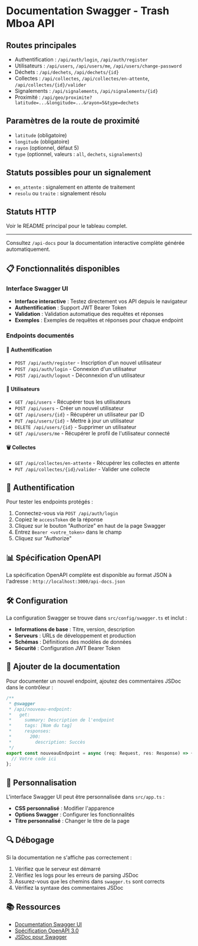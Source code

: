 # Documentation Swagger - Trash Mboa API

## Routes principales
- Authentification : `/api/auth/login`, `/api/auth/register`
- Utilisateurs : `/api/users`, `/api/users/me`, `/api/users/change-password`
- Déchets : `/api/dechets`, `/api/dechets/{id}`
- Collectes : `/api/collectes`, `/api/collectes/en-attente`, `/api/collectes/{id}/valider`
- Signalements : `/api/signalements`, `/api/signalements/{id}`
- Proximité : `/api/geo/proximite?latitude=...&longitude=...&rayon=5&type=dechets`

## Paramètres de la route de proximité
- `latitude` (obligatoire)
- `longitude` (obligatoire)
- `rayon` (optionnel, défaut 5)
- `type` (optionnel, valeurs : `all`, `dechets`, `signalements`)

## Statuts possibles pour un signalement
- `en_attente` : signalement en attente de traitement
- `resolu` ou `traite` : signalement résolu

## Statuts HTTP
Voir le README principal pour le tableau complet.

---

Consultez `/api-docs` pour la documentation interactive complète générée automatiquement.

## 📋 Fonctionnalités disponibles

### Interface Swagger UI
- **Interface interactive** : Testez directement vos API depuis le navigateur
- **Authentification** : Support JWT Bearer Token
- **Validation** : Validation automatique des requêtes et réponses
- **Exemples** : Exemples de requêtes et réponses pour chaque endpoint

### Endpoints documentés

#### 🔐 Authentification
- `POST /api/auth/register` - Inscription d'un nouvel utilisateur
- `POST /api/auth/login` - Connexion d'un utilisateur
- `POST /api/auth/logout` - Déconnexion d'un utilisateur

#### 👥 Utilisateurs
- `GET /api/users` - Récupérer tous les utilisateurs
- `POST /api/users` - Créer un nouvel utilisateur
- `GET /api/users/{id}` - Récupérer un utilisateur par ID
- `PUT /api/users/{id}` - Mettre à jour un utilisateur
- `DELETE /api/users/{id}` - Supprimer un utilisateur
- `GET /api/users/me` - Récupérer le profil de l'utilisateur connecté

#### 🗑️ Collectes
- `GET /api/collectes/en-attente` - Récupérer les collectes en attente
- `PUT /api/collectes/{id}/valider` - Valider une collecte

## 🔑 Authentification

Pour tester les endpoints protégés :

1. Connectez-vous via `POST /api/auth/login`
2. Copiez le `accessToken` de la réponse
3. Cliquez sur le bouton "Authorize" en haut de la page Swagger
4. Entrez `Bearer <votre_token>` dans le champ
5. Cliquez sur "Authorize"

## 📊 Spécification OpenAPI

La spécification OpenAPI complète est disponible au format JSON à l'adresse :
`http://localhost:3000/api-docs.json`

## 🛠️ Configuration

La configuration Swagger se trouve dans `src/config/swagger.ts` et inclut :

- **Informations de base** : Titre, version, description
- **Serveurs** : URLs de développement et production
- **Schémas** : Définitions des modèles de données
- **Sécurité** : Configuration JWT Bearer Token

## 📝 Ajouter de la documentation

Pour documenter un nouvel endpoint, ajoutez des commentaires JSDoc dans le contrôleur :

```typescript
/**
 * @swagger
 * /api/nouveau-endpoint:
 *   get:
 *     summary: Description de l'endpoint
 *     tags: [Nom du tag]
 *     responses:
 *       200:
 *         description: Succès
 */
export const nouveauEndpoint = async (req: Request, res: Response) => {
  // Votre code ici
};
```

## 🎨 Personnalisation

L'interface Swagger UI peut être personnalisée dans `src/app.ts` :

- **CSS personnalisé** : Modifier l'apparence
- **Options Swagger** : Configurer les fonctionnalités
- **Titre personnalisé** : Changer le titre de la page

## 🔍 Débogage

Si la documentation ne s'affiche pas correctement :

1. Vérifiez que le serveur est démarré
2. Vérifiez les logs pour les erreurs de parsing JSDoc
3. Assurez-vous que les chemins dans `swagger.ts` sont corrects
4. Vérifiez la syntaxe des commentaires JSDoc

## 📚 Ressources

- [Documentation Swagger UI](https://swagger.io/tools/swagger-ui/)
- [Spécification OpenAPI 3.0](https://swagger.io/specification/)
- [JSDoc pour Swagger](https://github.com/Surnet/swagger-jsdoc) 